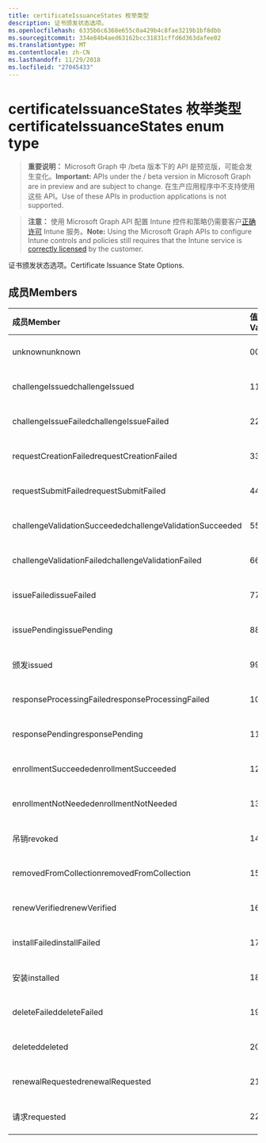 ```yaml
---
title: certificateIssuanceStates 枚举类型
description: 证书颁发状态选项。
ms.openlocfilehash: 6335b6c6368e655c0a429b4c8fae3219b1bf8dbb
ms.sourcegitcommit: 334e84b4aed63162bcc31831cffd6d363dafee02
ms.translationtype: MT
ms.contentlocale: zh-CN
ms.lasthandoff: 11/29/2018
ms.locfileid: "27045433"
---
```

# <a name="certificateissuancestates-enum-type"></a><span data-ttu-id="26201-103">certificateIssuanceStates 枚举类型</span><span class="sxs-lookup"><span data-stu-id="26201-103">certificateIssuanceStates enum type</span></span>

> <span data-ttu-id="26201-104">**重要说明：** Microsoft Graph 中 /beta 版本下的 API 是预览版，可能会发生变化。</span><span class="sxs-lookup"><span data-stu-id="26201-104">**Important:** APIs under the / beta version in Microsoft Graph are in preview and are subject to change.</span></span> <span data-ttu-id="26201-105">在生产应用程序中不支持使用这些 API。</span><span class="sxs-lookup"><span data-stu-id="26201-105">Use of these APIs in production applications is not supported.</span></span>

> <span data-ttu-id="26201-106">**注意：** 使用 Microsoft Graph API 配置 Intune 控件和策略仍需要客户[正确许可](https://go.microsoft.com/fwlink/?linkid=839381) Intune 服务。</span><span class="sxs-lookup"><span data-stu-id="26201-106">**Note:** Using the Microsoft Graph APIs to configure Intune controls and policies still requires that the Intune service is [correctly licensed](https://go.microsoft.com/fwlink/?linkid=839381) by the customer.</span></span>

<span data-ttu-id="26201-107">证书颁发状态选项。</span><span class="sxs-lookup"><span data-stu-id="26201-107">Certificate Issuance State Options.</span></span>
## <a name="members"></a><span data-ttu-id="26201-108">成员</span><span class="sxs-lookup"><span data-stu-id="26201-108">Members</span></span>
|<span data-ttu-id="26201-109">成员</span><span class="sxs-lookup"><span data-stu-id="26201-109">Member</span></span>|<span data-ttu-id="26201-110">值</span><span class="sxs-lookup"><span data-stu-id="26201-110">Value</span></span>|<span data-ttu-id="26201-111">说明</span><span class="sxs-lookup"><span data-stu-id="26201-111">Description</span></span>|
|:---|:---|:---|
|<span data-ttu-id="26201-112">unknown</span><span class="sxs-lookup"><span data-stu-id="26201-112">unknown</span></span>|<span data-ttu-id="26201-113">0</span><span class="sxs-lookup"><span data-stu-id="26201-113">0</span></span>|<span data-ttu-id="26201-114">尚未记录</span><span class="sxs-lookup"><span data-stu-id="26201-114">Not yet documented</span></span>|
|<span data-ttu-id="26201-115">challengeIssued</span><span class="sxs-lookup"><span data-stu-id="26201-115">challengeIssued</span></span>|<span data-ttu-id="26201-116">1</span><span class="sxs-lookup"><span data-stu-id="26201-116">1</span></span>|<span data-ttu-id="26201-117">尚未记录</span><span class="sxs-lookup"><span data-stu-id="26201-117">Not yet documented</span></span>|
|<span data-ttu-id="26201-118">challengeIssueFailed</span><span class="sxs-lookup"><span data-stu-id="26201-118">challengeIssueFailed</span></span>|<span data-ttu-id="26201-119">2</span><span class="sxs-lookup"><span data-stu-id="26201-119">2</span></span>|<span data-ttu-id="26201-120">尚未记录</span><span class="sxs-lookup"><span data-stu-id="26201-120">Not yet documented</span></span>|
|<span data-ttu-id="26201-121">requestCreationFailed</span><span class="sxs-lookup"><span data-stu-id="26201-121">requestCreationFailed</span></span>|<span data-ttu-id="26201-122">3</span><span class="sxs-lookup"><span data-stu-id="26201-122">3</span></span>|<span data-ttu-id="26201-123">尚未记录</span><span class="sxs-lookup"><span data-stu-id="26201-123">Not yet documented</span></span>|
|<span data-ttu-id="26201-124">requestSubmitFailed</span><span class="sxs-lookup"><span data-stu-id="26201-124">requestSubmitFailed</span></span>|<span data-ttu-id="26201-125">4</span><span class="sxs-lookup"><span data-stu-id="26201-125">4</span></span>|<span data-ttu-id="26201-126">尚未记录</span><span class="sxs-lookup"><span data-stu-id="26201-126">Not yet documented</span></span>|
|<span data-ttu-id="26201-127">challengeValidationSucceeded</span><span class="sxs-lookup"><span data-stu-id="26201-127">challengeValidationSucceeded</span></span>|<span data-ttu-id="26201-128">5</span><span class="sxs-lookup"><span data-stu-id="26201-128">5</span></span>|<span data-ttu-id="26201-129">尚未记录</span><span class="sxs-lookup"><span data-stu-id="26201-129">Not yet documented</span></span>|
|<span data-ttu-id="26201-130">challengeValidationFailed</span><span class="sxs-lookup"><span data-stu-id="26201-130">challengeValidationFailed</span></span>|<span data-ttu-id="26201-131">6</span><span class="sxs-lookup"><span data-stu-id="26201-131">6</span></span>|<span data-ttu-id="26201-132">尚未记录</span><span class="sxs-lookup"><span data-stu-id="26201-132">Not yet documented</span></span>|
|<span data-ttu-id="26201-133">issueFailed</span><span class="sxs-lookup"><span data-stu-id="26201-133">issueFailed</span></span>|<span data-ttu-id="26201-134">7</span><span class="sxs-lookup"><span data-stu-id="26201-134">7</span></span>|<span data-ttu-id="26201-135">尚未记录</span><span class="sxs-lookup"><span data-stu-id="26201-135">Not yet documented</span></span>|
|<span data-ttu-id="26201-136">issuePending</span><span class="sxs-lookup"><span data-stu-id="26201-136">issuePending</span></span>|<span data-ttu-id="26201-137">8</span><span class="sxs-lookup"><span data-stu-id="26201-137">8</span></span>|<span data-ttu-id="26201-138">尚未记录</span><span class="sxs-lookup"><span data-stu-id="26201-138">Not yet documented</span></span>|
|<span data-ttu-id="26201-139">颁发</span><span class="sxs-lookup"><span data-stu-id="26201-139">issued</span></span>|<span data-ttu-id="26201-140">9</span><span class="sxs-lookup"><span data-stu-id="26201-140">9</span></span>|<span data-ttu-id="26201-141">尚未记录</span><span class="sxs-lookup"><span data-stu-id="26201-141">Not yet documented</span></span>|
|<span data-ttu-id="26201-142">responseProcessingFailed</span><span class="sxs-lookup"><span data-stu-id="26201-142">responseProcessingFailed</span></span>|<span data-ttu-id="26201-143">10</span><span class="sxs-lookup"><span data-stu-id="26201-143">10</span></span>|<span data-ttu-id="26201-144">尚未记录</span><span class="sxs-lookup"><span data-stu-id="26201-144">Not yet documented</span></span>|
|<span data-ttu-id="26201-145">responsePending</span><span class="sxs-lookup"><span data-stu-id="26201-145">responsePending</span></span>|<span data-ttu-id="26201-146">11</span><span class="sxs-lookup"><span data-stu-id="26201-146">11</span></span>|<span data-ttu-id="26201-147">尚未记录</span><span class="sxs-lookup"><span data-stu-id="26201-147">Not yet documented</span></span>|
|<span data-ttu-id="26201-148">enrollmentSucceeded</span><span class="sxs-lookup"><span data-stu-id="26201-148">enrollmentSucceeded</span></span>|<span data-ttu-id="26201-149">12</span><span class="sxs-lookup"><span data-stu-id="26201-149">12</span></span>|<span data-ttu-id="26201-150">尚未记录</span><span class="sxs-lookup"><span data-stu-id="26201-150">Not yet documented</span></span>|
|<span data-ttu-id="26201-151">enrollmentNotNeeded</span><span class="sxs-lookup"><span data-stu-id="26201-151">enrollmentNotNeeded</span></span>|<span data-ttu-id="26201-152">13</span><span class="sxs-lookup"><span data-stu-id="26201-152">13</span></span>|<span data-ttu-id="26201-153">尚未记录</span><span class="sxs-lookup"><span data-stu-id="26201-153">Not yet documented</span></span>|
|<span data-ttu-id="26201-154">吊销</span><span class="sxs-lookup"><span data-stu-id="26201-154">revoked</span></span>|<span data-ttu-id="26201-155">14</span><span class="sxs-lookup"><span data-stu-id="26201-155">14</span></span>|<span data-ttu-id="26201-156">尚未记录</span><span class="sxs-lookup"><span data-stu-id="26201-156">Not yet documented</span></span>|
|<span data-ttu-id="26201-157">removedFromCollection</span><span class="sxs-lookup"><span data-stu-id="26201-157">removedFromCollection</span></span>|<span data-ttu-id="26201-158">15</span><span class="sxs-lookup"><span data-stu-id="26201-158">15</span></span>|<span data-ttu-id="26201-159">尚未记录</span><span class="sxs-lookup"><span data-stu-id="26201-159">Not yet documented</span></span>|
|<span data-ttu-id="26201-160">renewVerified</span><span class="sxs-lookup"><span data-stu-id="26201-160">renewVerified</span></span>|<span data-ttu-id="26201-161">16</span><span class="sxs-lookup"><span data-stu-id="26201-161">16</span></span>|<span data-ttu-id="26201-162">尚未记录</span><span class="sxs-lookup"><span data-stu-id="26201-162">Not yet documented</span></span>|
|<span data-ttu-id="26201-163">installFailed</span><span class="sxs-lookup"><span data-stu-id="26201-163">installFailed</span></span>|<span data-ttu-id="26201-164">17</span><span class="sxs-lookup"><span data-stu-id="26201-164">17</span></span>|<span data-ttu-id="26201-165">尚未记录</span><span class="sxs-lookup"><span data-stu-id="26201-165">Not yet documented</span></span>|
|<span data-ttu-id="26201-166">安装</span><span class="sxs-lookup"><span data-stu-id="26201-166">installed</span></span>|<span data-ttu-id="26201-167">18</span><span class="sxs-lookup"><span data-stu-id="26201-167">18</span></span>|<span data-ttu-id="26201-168">尚未记录</span><span class="sxs-lookup"><span data-stu-id="26201-168">Not yet documented</span></span>|
|<span data-ttu-id="26201-169">deleteFailed</span><span class="sxs-lookup"><span data-stu-id="26201-169">deleteFailed</span></span>|<span data-ttu-id="26201-170">19</span><span class="sxs-lookup"><span data-stu-id="26201-170">19</span></span>|<span data-ttu-id="26201-171">尚未记录</span><span class="sxs-lookup"><span data-stu-id="26201-171">Not yet documented</span></span>|
|<span data-ttu-id="26201-172">deleted</span><span class="sxs-lookup"><span data-stu-id="26201-172">deleted</span></span>|<span data-ttu-id="26201-173">20</span><span class="sxs-lookup"><span data-stu-id="26201-173">20</span></span>|<span data-ttu-id="26201-174">尚未记录</span><span class="sxs-lookup"><span data-stu-id="26201-174">Not yet documented</span></span>|
|<span data-ttu-id="26201-175">renewalRequested</span><span class="sxs-lookup"><span data-stu-id="26201-175">renewalRequested</span></span>|<span data-ttu-id="26201-176">21</span><span class="sxs-lookup"><span data-stu-id="26201-176">21</span></span>|<span data-ttu-id="26201-177">尚未记录</span><span class="sxs-lookup"><span data-stu-id="26201-177">Not yet documented</span></span>|
|<span data-ttu-id="26201-178">请求</span><span class="sxs-lookup"><span data-stu-id="26201-178">requested</span></span>|<span data-ttu-id="26201-179">22</span><span class="sxs-lookup"><span data-stu-id="26201-179">22</span></span>|<span data-ttu-id="26201-180">尚未记录</span><span class="sxs-lookup"><span data-stu-id="26201-180">Not yet documented</span></span>|





